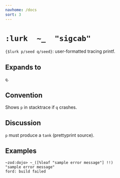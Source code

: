 ```yaml
---
navhome: /docs
sort: 3
---
```


# `:lurk  ~_  "sigcab"`

`{$lurk p/seed q/seed}`: user-formatted tracing printf.

## Expands to

`q`.

## Convention

Shows `p` in stacktrace if `q` crashes.

## Discussion

`p` must produce a `tank` (prettyprint source).

## Examples

```
~zod:dojo> ~_([%leaf "sample error message"] !!)
"sample error message"
ford: build failed
```
